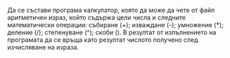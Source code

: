 Да се състави програма калкулатор, която да може да чете от файл аритметичен израз, който съдържа цели числа и следните математически операции:
събиране (+);
изваждане (-);
умножение (*);
деление (/);
степенуване (^);
скоби ().
В резултат от изпълнението на програмата да се връща като резултат числото получено след изчисляване на израза.
